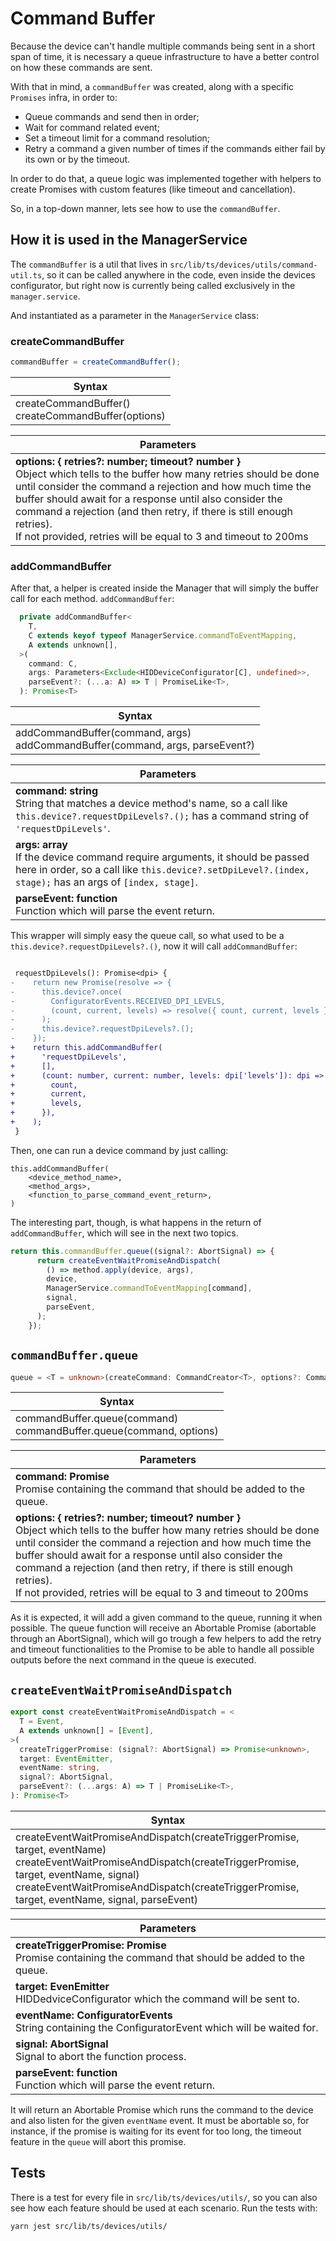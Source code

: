 # Command Buffer
Because the device can't handle multiple commands being sent in a short span of time, it is necessary a queue infrastructure to have a better control on how these commands are sent.

With that in mind, a `commandBuffer` was created, along with a specific `Promises` infra, in order to:
- Queue commands and send then in order;
- Wait for command related event;
- Set a timeout limit for a command resolution;
- Retry a command a given number of times if the commands either fail by its own or by the timeout.

In order to do that, a queue logic was implemented together with helpers to create Promises with custom features (like timeout and cancellation).

So, in a top-down manner, lets see how to use the `commandBuffer`.

## How it is used in the ManagerService

The `commandBuffer` is a util that lives in `src/lib/ts/devices/utils/command-util.ts`, so it can be called anywhere in the code, even inside the devices configurator, but right now is currently being called exclusively in the `manager.service`.

And instantiated as a parameter in the `ManagerService` class:
### createCommandBuffer
```ts
commandBuffer = createCommandBuffer();
```

| Syntax |
|-----------|
|createCommandBuffer() <br> createCommandBuffer(options)|

| Parameters |
|-----------|
|<b>options: { retries?: number; timeout? number }</b> <br> Object which tells to the buffer how many retries should be done until consider the command a rejection and how much time the buffer should await for a response until also consider the command a rejection (and then retry, if there is still enough retries). <br> If not provided, retries will be equal to 3 and timeout to 200ms|

### addCommandBuffer
After that, a helper is created inside the Manager that will simply the buffer call for each method.
`addCommandBuffer`:
```ts
  private addCommandBuffer<
    T,
    C extends keyof typeof ManagerService.commandToEventMapping,
    A extends unknown[],
  >(
    command: C,
    args: Parameters<Exclude<HIDDeviceConfigurator[C], undefined>>,
    parseEvent?: (...a: A) => T | PromiseLike<T>,
  ): Promise<T>
```

| Syntax |
|-----------|
|addCommandBuffer(command, args) <br> addCommandBuffer(command, args, parseEvent?)|

| Parameters |
|-----------|
|<b>command: string</b> <br> String that matches a device method's name, so a call like `this.device?.requestDpiLevels?.();` has a command string of `'requestDpiLevels'`.|
|<b>args: array </b> <br> If the device command require arguments, it should be passed here in order, so a call like `this.device?.setDpiLevel?.(index, stage);` has an args of `[index, stage]`.|
|<b>parseEvent: function </b> <br> Function which will parse the event return.|

This wrapper will simply easy the queue call, so what used to be a `this.device?.requestDpiLevels?.()`, now it will call `addCommandBuffer`:
```diff

 requestDpiLevels(): Promise<dpi> {
-    return new Promise(resolve => {
-      this.device?.once(
-        ConfiguratorEvents.RECEIVED_DPI_LEVELS,
-        (count, current, levels) => resolve({ count, current, levels }),
-      );
-      this.device?.requestDpiLevels?.();
-    });
+    return this.addCommandBuffer(
+      'requestDpiLevels',
+      [],
+      (count: number, current: number, levels: dpi['levels']): dpi => ({
+        count,
+        current,
+        levels,
+      }),
+    );
 }
```

Then, one can run a device command by just calling:
```
this.addCommandBuffer(
    <device_method_name>,
    <method_args>,
    <function_to_parse_command_event_return>,
)
```

The interesting part, though, is what happens in the return of `addCommandBuffer`, which will see in the next two topics.
```ts
return this.commandBuffer.queue((signal?: AbortSignal) => {
      return createEventWaitPromiseAndDispatch(
        () => method.apply(device, args),
        device,
        ManagerService.commandToEventMapping[command],
        signal,
        parseEvent,
      );
    });
```

## `commandBuffer.queue`
```ts
queue = <T = unknown>(createCommand: CommandCreator<T>, options?: CommandOptions): Promise<T>
```
| Syntax |
|-----------|
|commandBuffer.queue(command) <br> commandBuffer.queue(command, options)|

| Parameters |
|-----------|
|<b>command: Promise</b> <br> Promise containing the command that should be added to the queue.|
|<b>options: { retries?: number; timeout? number }</b> <br> Object which tells to the buffer how many retries should be done until consider the command a rejection and how much time the buffer should await for a response until also consider the command a rejection (and then retry, if there is still enough retries). <br> If not provided, retries will be equal to 3 and timeout to 200ms|

As it is expected, it will add a given command to the queue, running it when possible.
The queue function will receive an Abortable Promise (abortable through an AbortSignal), which will go trough a few helpers to add the retry and timeout functionalities to the Promise to be able to handle all possible outputs before the next command in the queue is executed.

## `createEventWaitPromiseAndDispatch`
```ts
export const createEventWaitPromiseAndDispatch = <
  T = Event,
  A extends unknown[] = [Event],
>(
  createTriggerPromise: (signal?: AbortSignal) => Promise<unknown>,
  target: EventEmitter,
  eventName: string,
  signal?: AbortSignal,
  parseEvent?: (...args: A) => T | PromiseLike<T>,
): Promise<T>
```
| Syntax |
|-----------|
|createEventWaitPromiseAndDispatch(createTriggerPromise, target, eventName) <br> createEventWaitPromiseAndDispatch(createTriggerPromise, target, eventName, signal) <br> createEventWaitPromiseAndDispatch(createTriggerPromise, target, eventName, signal, parseEvent)|

| Parameters |
|-----------|
|<b>createTriggerPromise: Promise</b> <br> Promise containing the command that should be added to the queue.|
|<b>target: EvenEmitter</b> <br> HIDDedviceConfigurator which the command will be sent to.|
|<b>eventName: ConfiguratorEvents</b> <br> String containing the ConfiguratorEvent which will be waited for.|
|<b>signal: AbortSignal</b> <br> Signal to abort the function process.|
|<b>parseEvent: function </b> <br> Function which will parse the event return.|

It will return an Abortable Promise which runs the command to the device and also listen for the given `eventName` event.
It must be abortable so, for instance, if the promise is waiting for its event for too long, the timeout feature in the `queue` will abort this promise.

## Tests
There is a test for every file in `src/lib/ts/devices/utils/`, so you can also see how each feature should be used at each scenario.
Run the tests with:
```
yarn jest src/lib/ts/devices/utils/
```
